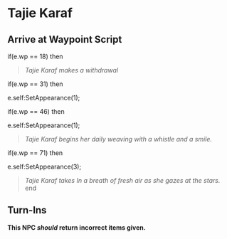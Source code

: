 # Tajie Karaf


## Arrive at Waypoint Script

if(e.wp == 18) then


>*Tajie Karaf makes a withdrawal*

if(e.wp == 31) then


e.self:SetAppearance(1);

if(e.wp == 46) then


e.self:SetAppearance(1);


>*Tajie Karaf begins her daily weaving with a whistle and a smile.*

if(e.wp == 71) then


e.self:SetAppearance(3);


>*Tajie Karaf takes In a breath of fresh air as she gazes at the stars.*
end



## Turn-Ins



**This NPC *should* return incorrect items given.**





